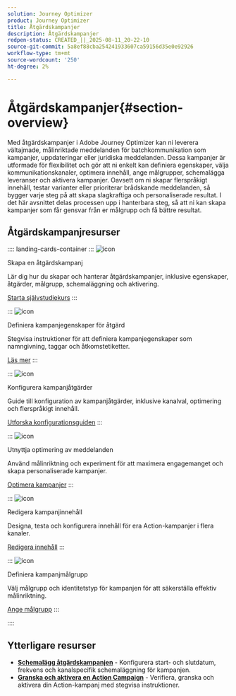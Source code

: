 ```yaml
---
solution: Journey Optimizer
product: Journey Optimizer
title: Åtgärdskampanjer
description: Åtgärdskampanjer
redpen-status: CREATED_||_2025-08-11_20-22-10
source-git-commit: 5a8ef88cba254241933607ca59156d35e0e92926
workflow-type: tm+mt
source-wordcount: '250'
ht-degree: 2%

---
```



# Åtgärdskampanjer{#section-overview}

Med åtgärdskampanjer i Adobe Journey Optimizer kan ni leverera vältajmade, målinriktade meddelanden för batchkommunikation som kampanjer, uppdateringar eller juridiska meddelanden. Dessa kampanjer är utformade för flexibilitet och gör att ni enkelt kan definiera egenskaper, välja kommunikationskanaler, optimera innehåll, ange målgrupper, schemalägga leveranser och aktivera kampanjer. Oavsett om ni skapar flerspråkigt innehåll, testar varianter eller prioriterar brådskande meddelanden, så bygger varje steg på att skapa slagkraftiga och personaliserade resultat. I det här avsnittet delas processen upp i hanterbara steg, så att ni kan skapa kampanjer som får gensvar från er målgrupp och få bättre resultat.

## Åtgärdskampanjresurser

:::: landing-cards-container
:::
![icon](https://cdn.experienceleague.adobe.com/icons/circle-play.svg?lang=sv-SE)

Skapa en åtgärdskampanj

Lär dig hur du skapar och hanterar åtgärdskampanjer, inklusive egenskaper, åtgärder, målgrupp, schemaläggning och aktivering.

[Starta självstudiekurs](../using/campaigns/create-campaign.md)
:::

:::
![icon](https://cdn.experienceleague.adobe.com/icons/gear.svg?lang=sv-SE)

Definiera kampanjegenskaper för åtgärd

Stegvisa instruktioner för att definiera kampanjegenskaper som namngivning, taggar och åtkomstetiketter.

[Läs mer](../using/campaigns/campaign-properties.md)
:::

:::
![icon](https://cdn.experienceleague.adobe.com/icons/list-check.svg?lang=sv-SE)

Konfigurera kampanjåtgärder

Guide till konfiguration av kampanjåtgärder, inklusive kanalval, optimering och flerspråkigt innehåll.

[Utforska konfigurationsguiden](../using/campaigns/campaign-action.md)
:::

:::
![icon](https://cdn.experienceleague.adobe.com/icons/bullseye.svg?lang=sv-SE)

Utnyttja optimering av meddelanden

Använd målinriktning och experiment för att maximera engagemanget och skapa personaliserade kampanjer.

[Optimera kampanjer](../using/campaigns/campaigns-message-optimization.md)
:::

:::
![icon](https://cdn.experienceleague.adobe.com/icons/pencil-alt.svg?lang=sv-SE)

Redigera kampanjinnehåll

Designa, testa och konfigurera innehåll för era Action-kampanjer i flera kanaler.

[Redigera innehåll](../using/campaigns/campaign-content.md)
:::

:::
![icon](https://cdn.experienceleague.adobe.com/icons/users.svg?lang=sv-SE)

Definiera kampanjmålgrupp

Välj målgrupp och identitetstyp för kampanjen för att säkerställa effektiv målinriktning.

[Ange målgrupp](../using/campaigns/campaign-audience.md)
:::

::::


## Ytterligare resurser

- **[Schemalägg åtgärdskampanjen](../using/campaigns/campaign-schedule.md)** - Konfigurera start- och slutdatum, frekvens och kanalspecifik schemaläggning för kampanjen.
- **[Granska och aktivera en Action Campaign](../using/campaigns/review-activate-campaign.md)** - Verifiera, granska och aktivera din Action-kampanj med stegvisa instruktioner.
